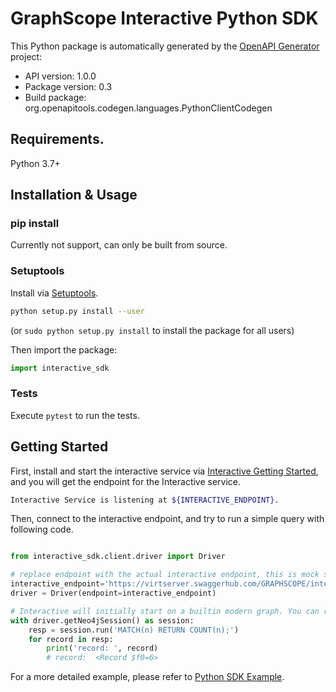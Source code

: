 # GraphScope Interactive Python SDK

This Python package is automatically generated by the [OpenAPI Generator](https://openapi-generator.tech) project:

- API version: 1.0.0
- Package version: 0.3
- Build package: org.openapitools.codegen.languages.PythonClientCodegen

## Requirements.

Python 3.7+

## Installation & Usage

### pip install

Currently not support, can only be built from source.

### Setuptools

Install via [Setuptools](http://pypi.python.org/pypi/setuptools).

```sh
python setup.py install --user
```
(or `sudo python setup.py install` to install the package for all users)

Then import the package:
```python
import interactive_sdk
```

### Tests

Execute `pytest` to run the tests.

## Getting Started

First, install and start the interactive service via [Interactive Getting Started](https://graphscope.io/docs/flex/interactive/getting_started), and you will get the endpoint for the Interactive service.

```bash
Interactive Service is listening at ${INTERACTIVE_ENDPOINT}.
```

Then, connect to the interactive endpoint, and try to run a simple query with following code.

```python

from interactive_sdk.client.driver import Driver

# replace endpoint with the actual interactive endpoint, this is mock server just for testing.
interactive_endpoint='https://virtserver.swaggerhub.com/GRAPHSCOPE/interactive/1.0.0/'
driver = Driver(endpoint=interactive_endpoint)

# Interactive will initially start on a builtin modern graph. You can run a simple cypher query
with driver.getNeo4jSession() as session:
    resp = session.run('MATCH(n) RETURN COUNT(n);')
    for record in resp:
        print('record: ', record)
        # record:  <Record $f0=6>
```

For a more detailed example, please refer to [Python SDK Example](https://github.com/alibaba/GraphScope/flex/interactive/sdk/examples/python/basic_example.py).



